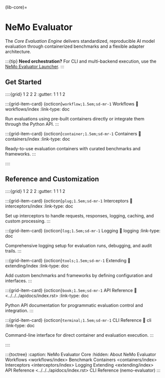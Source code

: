 (lib-core)=

# NeMo Evaluator

The *Core Evaluation Engine* delivers standardized, reproducible AI model evaluation through containerized benchmarks and a flexible adapter architecture.

:::{tip}
**Need orchestration?** For CLI and multi-backend execution, use the [NeMo Evaluator Launcher](../nemo-evaluator-launcher/index.md).
:::

## Get Started

::::{grid} 1 2 2 2
:gutter: 1 1 1 2

:::{grid-item-card} {octicon}`workflow;1.5em;sd-mr-1` Workflows
:link: workflows/index
:link-type: doc

Run evaluations using pre-built containers directly or integrate them through the Python API.
:::

:::{grid-item-card} {octicon}`container;1.5em;sd-mr-1` Containers
:link: containers/index
:link-type: doc

Ready-to-use evaluation containers with curated benchmarks and frameworks.
:::

::::

## Reference and Customization

::::{grid} 1 2 2 2
:gutter: 1 1 1 2

:::{grid-item-card} {octicon}`plug;1.5em;sd-mr-1` Interceptors
:link: interceptors/index
:link-type: doc

Set up interceptors to handle requests, responses, logging, caching, and custom processing.
:::

:::{grid-item-card} {octicon}`log;1.5em;sd-mr-1` Logging
:link: logging
:link-type: doc

Comprehensive logging setup for evaluation runs, debugging, and audit trails.
:::

:::{grid-item-card} {octicon}`tools;1.5em;sd-mr-1` Extending
:link: extending/index
:link-type: doc

Add custom benchmarks and frameworks by defining configuration and interfaces.
:::

:::{grid-item-card} {octicon}`book;1.5em;sd-mr-1` API Reference
:link: <../../../apidocs/index.rst>
:link-type: doc

Python API documentation for programmatic evaluation control and integration.
:::

:::{grid-item-card} {octicon}`terminal;1.5em;sd-mr-1` CLI Reference
:link: cli
:link-type: doc

Command-line interface for direct container and evaluation execution.
:::

::::

:::{toctree}
:caption: NeMo Evaluator Core
:hidden:
About NeMo Evaluator <self>
Workflows <workflows/index>
Benchmark Containers <containers/index>
Interceptors <interceptors/index>
Logging <logging>
Extending <extending/index>
API Reference <../../../apidocs/index.rst>
CLI Reference (nemo-evaluator) <cli>
:::